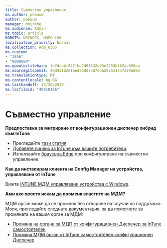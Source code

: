 ```yaml
---
title: Съвместно управление
ms.author: pebaum
author: pebaum
manager: mnirkhe
ms.audience: Admin
ms.topic: article
ROBOTS: NOINDEX, NOFOLLOW
localization_priority: Normal
ms.collection: Adm_O365
ms.custom:
- "1556"
- "9000080"
ms.openlocfilehash: fe7dcebf847fbd7d91632e93e2253bf62ac659aa
ms.sourcegitcommit: 4ed431b2e1aed26d07bd7eba282531537d29ad0e
ms.translationtype: MT
ms.contentlocale: bg-BG
ms.lasthandoff: 12/30/2019
ms.locfileid: "40910186"
---
```

# <a name="co-management"></a>Съвместно управление

**Предпоставки за мигриране от конфигурационен диспечер хибрид към InTune**

- Прегледайте [тази статия](https://docs.microsoft.com/sccm/mdm/deploy-use/migrate-hybridmdm-to-intunesa).
- [Добавете лиценз за InTune към вашите потребители](https://docs.microsoft.com/intune/licenses-assign).
- Използвайте [браузъра Edge](https://www.microsoft.com/windows/microsoft-edge) при конфигуриране на съвместно управление.

**Как да инсталирам клиента на Config Manager на устройства, управлявани от InTune**

Вижте [INTUNE МДМ управлявани устройства с Windows](https://docs.microsoft.com/sccm/core/clients/deploy/deploy-clients-to-windows-computers#bkmk_mdm).

**Ами ако просто искам да променя властите на МДМ?**

МДМ орган може да се променя без отваряне на случай на поддръжка. Моля, прегледайте следната документация, за да помогнете за промяната на вашия орган за МДМ:
- [Промяна на органа за МДП от конфигурационен Диспечер за InTune самостоятелен](https://docs.microsoft.com/sccm/mdm/deploy-use/migrate-change-mdm-authority)
- [Промяна МДМ орган от InTune самостоятелен конфигурационен Диспечер](https://docs.microsoft.com/intune-classic/deploy-use/prerequisites-for-enrollment#what-to-do-if-you-choose-the-wrong-mdm-authority-setting)